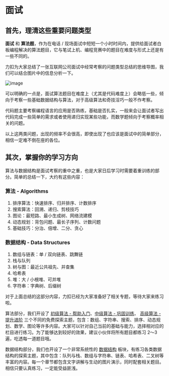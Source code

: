 # 面试

## **首先，理清这些重要问题类型**

**面试** 和 **算法题**，作为在电话 / 现场面试中短短一个小时时间内，提供给面试者白板编程解决的算法题目，它与笔试上机、编程竞赛中的题目在难度与形式上还是有一些不同的。

力扣为大家总结了一张互联网公司面试中经常考察的问题类型总结的思维导图，我们可以结合图片中的信息分析一下。

 ![image](https://wx3.sinaimg.cn/large/69d4185bly1g0krp1x8bnj20go0ft0ve.jpg)

可以明确的一点是，面试算法题目在难度上（尤其是代码难度上）会略低一些，倾向于考察一些基础数据结构与算法，对于高级算法和奇技淫巧一般不作考察。

代码题主要考察编程语言的应用是否熟练，基础是否扎实，一般来会让面试者写出代码完成一些简单的需求或者使用递归实现某些功能，而数学题倾向于考察概率相关的问题。

以上这两类问题，出现的频率不会很高，即使出现了也应该是面试中的简单部分，相信一定难不倒在座的各位。

## **其次，掌握你的学习方向**

算法与数据结构是面试考察的重中之重，也是大家日后学习时需要着重训练的部分。简单的总结一下，大约有这些内容：

### **算法 - Algorithms**

1. 排序算法：快速排序、归并排序、计数排序
2. 搜索算法：回溯、递归、剪枝技巧
3. 图论：最短路、最小生成树、网络流建模
4. 动态规划：背包问题、最长子序列、计数问题
5. 基础技巧：分治、倍增、二分、贪心

### **数据结构 - Data Structures**

1. 数组与链表：单 / 双向链表、跳舞链
2. 栈与队列
3. 树与图：最近公共祖先、并查集
4. 哈希表
5. 堆：大 / 小根堆、可并堆
6. 字符串：字典树、后缀树

 

对于上面总结的这部分内容，力扣已经为大家准备好了相关专题，等待大家来练习啦。

算法部分，我们开设了 [初级算法 - 帮助入门](https://leetcode-cn.com/explore/interview/card/top-interview-questions-easy/)、[中级算法 - 巩固训练](https://leetcode-cn.com/explore/interview/card/top-interview-questions-medium/)、 [高级算法 - 提升进阶](https://leetcode-cn.com/explore/interview/card/top-interview-questions-hard/) 三个不同的免费探索主题，包含：数组、字符串、搜索、排序、动态规划、数学、图论等许多内容。大家可以针对自己当前的基础与能力，选择相对应的栏目进行练习。为了能够达到较好的效果，建议小伙伴将所有题目都练习 2～3 遍，吃透每一道题目哦。

数据结构部分，我们也开设了一个非常系统性的 [数据结构](https://leetcode-cn.com/explore/learn/) 板块，有练习各类数据结构的探索主题，其中包含：队列与栈、数组与字符串、链表、哈希表、二叉树等丰富的内容。每一个章节都包含文字讲解与生动的图片演示，同时配套相关题目。相信只要认真练习，一定能受益匪浅。





